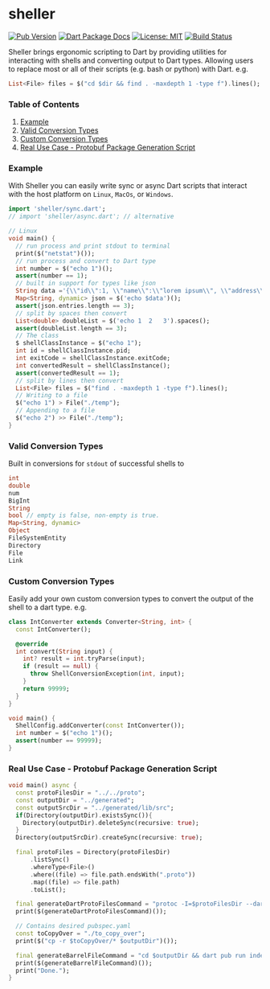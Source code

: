 # sheller

[![Pub Version](https://img.shields.io/pub/v/sheller.svg)](https://pub.dev/packages/sheller)
[![Dart Package Docs](https://img.shields.io/badge/documentation-pub.dev-blue.svg)](https://pub.dev/documentation/sheller/latest/)
[![License: MIT](https://img.shields.io/badge/license-MIT-purple.svg)](https://opensource.org/licenses/MIT)
[![Build Status](https://github.com/mcmah309/sheller/actions/workflows/dart.yml/badge.svg)](https://github.com/mcmah309/sheller/actions)

Sheller brings ergonomic scripting to Dart by providing utilities for interacting with shells and converting output to Dart types. Allowing users to replace most or all of their scripts (e.g. bash or python) with Dart. e.g.
```dart
List<File> files = $("cd $dir && find . -maxdepth 1 -type f").lines();
```

### Table of Contents
1. [Example](#examples)
2. [Valid Conversion Types](#valid-conversion-types)
3. [Custom Conversion Types](#custom-conversion-types)
4. [Real Use Case - Protobuf Package Generation Script](#real-use-case---protobuf-package-generation-script)

### Example
With Sheller you can easily write sync or async Dart scripts that interact with the host platform on `Linux`, `MacOs`, or `Windows`.
```dart
import 'sheller/sync.dart';
// import 'sheller/async.dart'; // alternative

// Linux
void main() {
  // run process and print stdout to terminal
  print($("netstat")());
  // run process and convert to Dart type
  int number = $("echo 1")();
  assert(number == 1);
  // built in support for types like json
  String data ='{\\"id\\":1, \\"name\\":\\"lorem ipsum\\", \\"address\\":\\"dolor set amet\\"}';
  Map<String, dynamic> json = $('echo $data')();
  assert(json.entries.length == 3);
  // split by spaces then convert
  List<double> doubleList = $('echo 1  2   3').spaces();
  assert(doubleList.length == 3);
  // The class
  $ shellClassInstance = $("echo 1");
  int id = shellClassInstance.pid;
  int exitCode = shellClassInstance.exitCode;
  int convertedResult = shellClassInstance();
  assert(convertedResult == 1);
  // split by lines then convert
  List<File> files = $("find . -maxdepth 1 -type f").lines();
  // Writing to a file
  $("echo 1") > File("./temp");
  // Appending to a file
  $("echo 2") >> File("./temp");
}
```

### Valid Conversion Types
Built in conversions for `stdout` of successful shells to
```dart
int
double
num
BigInt
String
bool // empty is false, non-empty is true.
Map<String, dynamic>
Object
FileSystemEntity
Directory
File
Link
```

### Custom Conversion Types
Easily add your own custom conversion types to convert the output of the shell to a dart type. e.g.
```dart
class IntConverter extends Converter<String, int> {
  const IntConverter();

  @override
  int convert(String input) {
    int? result = int.tryParse(input);
    if (result == null) {
      throw ShellConversionException(int, input);
    }
    return 99999;
  }
}

void main() {
  ShellConfig.addConverter(const IntConverter());
  int number = $("echo 1")();
  assert(number == 99999);
}
```

### Real Use Case - Protobuf Package Generation Script
```dart
void main() async {
  const protoFilesDir = "../../proto";
  const outputDir = "../generated";
  const outputSrcDir = "../generated/lib/src";
  if(Directory(outputDir).existsSync()){
    Directory(outputDir).deleteSync(recursive: true);
  }
  Directory(outputSrcDir).createSync(recursive: true);

  final protoFiles = Directory(protoFilesDir)
      .listSync()
      .whereType<File>()
      .where((file) => file.path.endsWith(".proto"))
      .map((file) => file.path)
      .toList();

  final generateDartProtoFilesCommand = "protoc -I=$protoFilesDir --dart_out=grpc:$outputSrcDir ${protoFiles.join(' ')}";
  print($(generateDartProtoFilesCommand)());

  // Contains desired pubspec.yaml
  const toCopyOver = "./to_copy_over";
  print($("cp -r $toCopyOver/* $outputDir")());

  final generateBarrelFileCommand = "cd $outputDir && dart pub run index_generator";
  print($(generateBarrelFileCommand)());
  print("Done.");
}
```
